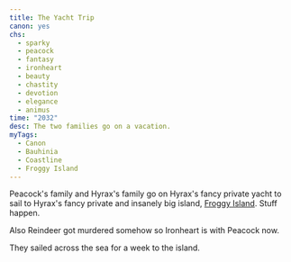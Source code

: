 ```yaml
---
title: The Yacht Trip
canon: yes
chs:
  - sparky
  - peacock
  - fantasy
  - ironheart
  - beauty
  - chastity
  - devotion
  - elegance
  - animus
time: "2032"
desc: The two families go on a vacation.
myTags:
  - Canon
  - Bauhinia
  - Coastline
  - Froggy Island
---
```


Peacock's family and Hyrax's family go on Hyrax's fancy private yacht to sail to Hyrax's fancy private and insanely big island, [Froggy Island](/world/bauhinia/froggy-island/). Stuff happen.

Also Reindeer got murdered somehow so Ironheart is with Peacock now.

They sailed across the sea for a week to the island.
